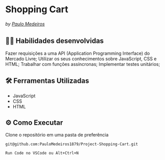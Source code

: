 # Shopping Cart
###### by _[Paulo Medeiros](https://www.linkedin.com/in/paulo-medeiros-dev1879/)_

## :man_technologist: Habilidades desenvolvidas

Fazer requisições a uma API (Application Programming Interface) do Mercado Livre;
Utilizar os seus conhecimentos sobre JavaScript, CSS e HTML;
Trabalhar com funções assíncronas;
Implementar testes unitários;

## :hammer_and_wrench: Ferramentas Utilizadas

* JavaScript
* CSS
* HTML

## ⚙️ Como Executar
Clone o repositório em uma pasta de preferência

```
git@github.com:PauloMedeiros1879/Project-Shopping-Cart.git
```

```
Run Code no VSCode ou Alt+Ctrl+N
```

